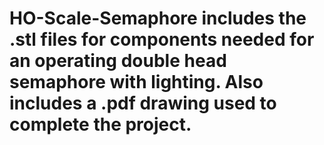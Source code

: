 # HO-Scale-Semaphore includes the .stl files for components needed for an operating double head semaphore with lighting. Also includes a .pdf drawing used to complete the project.
